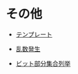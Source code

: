 # その他

- [テンプレート](https://github.com/tokusakurai/Library/tree/main/Other)

- [乱数発生](https://github.com/tokusakurai/Library/blob/main/Other/Random.cpp)

- [ビット部分集合列挙](https://github.com/tokusakurai/Library/blob/main/Other/Next_Combination.cpp)
